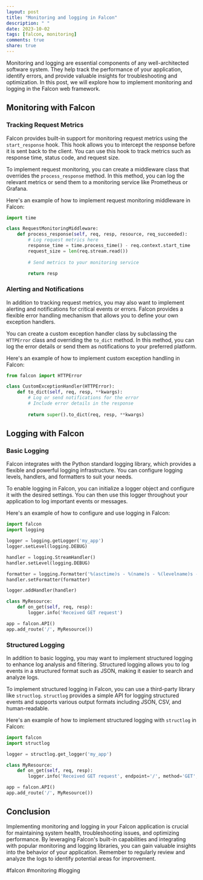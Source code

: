 ```yaml
---
layout: post
title: "Monitoring and logging in Falcon"
description: " "
date: 2023-10-02
tags: [falcon, monitoring]
comments: true
share: true
---
```


Monitoring and logging are essential components of any well-architected software system. They help track the performance of your application, identify errors, and provide valuable insights for troubleshooting and optimization. In this post, we will explore how to implement monitoring and logging in the Falcon web framework.

## Monitoring with Falcon

### Tracking Request Metrics

Falcon provides built-in support for monitoring request metrics using the `start_response` hook. This hook allows you to intercept the response before it is sent back to the client. You can use this hook to track metrics such as response time, status code, and request size.

To implement request monitoring, you can create a middleware class that overrides the `process_response` method. In this method, you can log the relevant metrics or send them to a monitoring service like Prometheus or Grafana.

Here's an example of how to implement request monitoring middleware in Falcon:

```python
import time

class RequestMonitoringMiddleware:
    def process_response(self, req, resp, resource, req_succeeded):
        # Log request metrics here
        response_time = time.process_time() - req.context.start_time
        request_size = len(req.stream.read())
        
        # Send metrics to your monitoring service
        
        return resp
```

### Alerting and Notifications

In addition to tracking request metrics, you may also want to implement alerting and notifications for critical events or errors. Falcon provides a flexible error handling mechanism that allows you to define your own exception handlers.

You can create a custom exception handler class by subclassing the `HTTPError` class and overriding the `to_dict` method. In this method, you can log the error details or send them as notifications to your preferred platform.

Here's an example of how to implement custom exception handling in Falcon:

```python
from falcon import HTTPError

class CustomExceptionHandler(HTTPError):
    def to_dict(self, req, resp, **kwargs):
        # Log or send notifications for the error
        # Include error details in the response
        
        return super().to_dict(req, resp, **kwargs)
```

## Logging with Falcon

### Basic Logging

Falcon integrates with the Python standard logging library, which provides a flexible and powerful logging infrastructure. You can configure logging levels, handlers, and formatters to suit your needs.

To enable logging in Falcon, you can initialize a logger object and configure it with the desired settings. You can then use this logger throughout your application to log important events or messages.

Here's an example of how to configure and use logging in Falcon:

```python
import falcon
import logging

logger = logging.getLogger('my_app')
logger.setLevel(logging.DEBUG)

handler = logging.StreamHandler()
handler.setLevel(logging.DEBUG)

formatter = logging.Formatter('%(asctime)s - %(name)s - %(levelname)s - %(message)s')
handler.setFormatter(formatter)

logger.addHandler(handler)

class MyResource:
    def on_get(self, req, resp):
        logger.info('Received GET request')

app = falcon.API()
app.add_route('/', MyResource())
```

### Structured Logging

In addition to basic logging, you may want to implement structured logging to enhance log analysis and filtering. Structured logging allows you to log events in a structured format such as JSON, making it easier to search and analyze logs.

To implement structured logging in Falcon, you can use a third-party library like `structlog`. `structlog` provides a simple API for logging structured events and supports various output formats including JSON, CSV, and human-readable.

Here's an example of how to implement structured logging with `structlog` in Falcon:

```python
import falcon
import structlog

logger = structlog.get_logger('my_app')

class MyResource:
    def on_get(self, req, resp):
        logger.info('Received GET request', endpoint='/', method='GET', ip=req.remote_addr)

app = falcon.API()
app.add_route('/', MyResource())
```

## Conclusion

Implementing monitoring and logging in your Falcon application is crucial for maintaining system health, troubleshooting issues, and optimizing performance. By leveraging Falcon's built-in capabilities and integrating with popular monitoring and logging libraries, you can gain valuable insights into the behavior of your application. Remember to regularly review and analyze the logs to identify potential areas for improvement.

#falcon #monitoring #logging